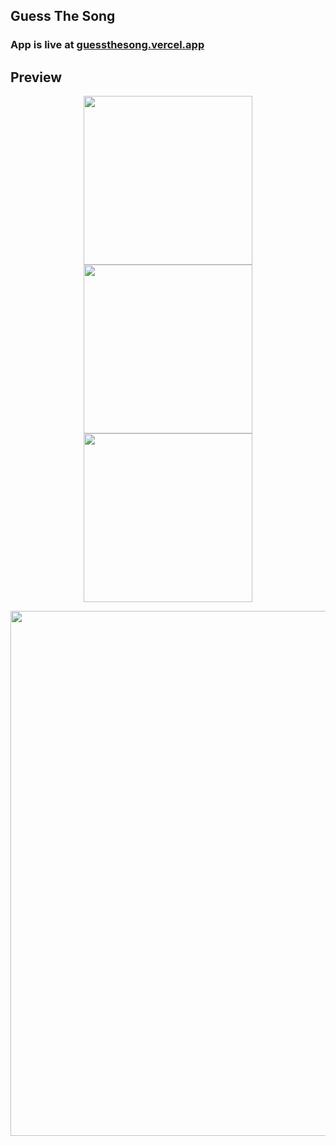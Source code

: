 ## Guess The Song

### App is live at [guessthesong.vercel.app](https://guessthesong.vercel.app/)

## Preview
<p float="left" align="middle">
    <a href="https://guessthesong.vercel.app">
        <img style="widht: 100px" src="https://guessthesong.vercel.app/preview/1.png" width="270">
    </a>
     <a href="https://guessthesong.vercel.app">
        <img style="widht: 100px" src="https://guessthesong.vercel.app/preview/2.png" width="270">
    </a>
    <a href="https://guessthesong.vercel.app">
        <img style="widht: 100px" src="https://guessthesong.vercel.app/preview/3.png" width="270">
    </a>
</p>
<p float="left" align="middle">
     <a href="https://guessthesong.vercel.app">
        <img style="widht: 100px" src="https://guessthesong.vercel.app/preview/4.png" width="840">
    </a>
</p>
